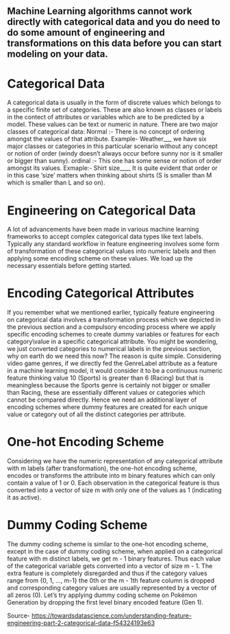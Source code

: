  ## Machine Learning algorithms cannot work directly with categorical data and you do need to do some amount of engineering and transformations on this data before you can start modeling on your data.

# Categorical Data
A categorical data is usually in the form of discrete values which belongs to a specific finite set of categories. 
These are also known as classes or labels in the contect of attributes or variables which are to be predicted by a model. 
These values can be text or numeric in nature. There are two major classes of categorical data:
Normal :-
There is no concept of ordering amongst the values of that attribute.
Example- Weather___ we have six major classes or categories in this particular scenario without any concept or notion of order (windy doesn’t always occur before sunny nor is it smaller or bigger than sunny).
ordinal :- 
This one has some sense or notion of order amongst its values. 
Exmaple:- Shirt size____ It is quite evident that order or in this case ‘size’ matters when thinking about shirts (S is smaller than M which is smaller than L and so on).

# Engineering on Categorical Data
A lot of advancements have been made in various machine learning frameworks to accept complex categorical data types like text labels. Typically any standard workflow in feature engineering involves some form of transformation of these categorical values into numeric labels and then applying some encoding scheme on these values. We load up the necessary essentials before getting started.

# Encoding Categorical Attributes
If you remember what we mentioned earlier, typically feature engineering on categorical data involves a transformation process which we depicted in the previous section and a compulsory encoding process where we apply specific encoding schemes to create dummy variables or features for each category\value in a specific categorical attribute.
You might be wondering, we just converted categories to numerical labels in the previous section, why on earth do we need this now? The reason is quite simple. Considering video game genres, if we directly fed the GenreLabel attribute as a feature in a machine learning model, it would consider it to be a continuous numeric feature thinking value 10 (Sports) is greater than 6 (Racing) but that is meaningless because the Sports genre is certainly not bigger or smaller than Racing, these are essentially different values or categories which cannot be compared directly. Hence we need an additional layer of encoding schemes where dummy features are created for each unique value or category out of all the distinct categories per attribute.

# One-hot Encoding Scheme
Considering we have the numeric representation of any categorical attribute with m labels (after transformation), the one-hot encoding scheme, encodes or transforms the attribute into m binary features which can only contain a value of 1 or 0. Each observation in the categorical feature is thus converted into a vector of size m with only one of the values as 1 (indicating it as active). 

# Dummy Coding Scheme
The dummy coding scheme is similar to the one-hot encoding scheme, except in the case of dummy coding scheme, when applied on a categorical feature with m distinct labels, we get m - 1 binary features. Thus each value of the categorical variable gets converted into a vector of size m - 1. The extra feature is completely disregarded and thus if the category values range from {0, 1, …, m-1} the 0th or the m - 1th feature column is dropped and corresponding category values are usually represented by a vector of all zeros (0). Let’s try applying dummy coding scheme on Pokémon Generation by dropping the first level binary encoded feature (Gen 1).


Source- 
https://towardsdatascience.com/understanding-feature-engineering-part-2-categorical-data-f54324193e63